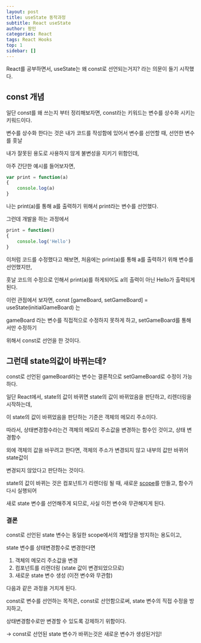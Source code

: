 ```yaml
---
layout: post 
title: useState 동작과정
subtitle: React useState
author: 팡민
categories: React
tags: React Hooks
top: 1
sidebar: []
---
```


React를 공부하면서, useState는 왜 const로 선언되는거지? 라는 의문이 들기 시작했다.

## const 개념

일단 const를 왜 쓰는지 부터 정리해보자면, const라는 키워드는 변수를 상수화 시키는 키워드이다.

변수를 상수화 한다는 것은 내가 코드를 작성함에 있어서 변수를 선언할 때, 선언한 변수를 훗날 

내가 잘못된 용도로 사용하지 않게 불변성을 지키기 위함인데,

아주 간단한 예시를 들어보자면,

```jsx
var print = function(a) 
{
	console.log(a)
}
```

나는 print(a)를 통해 a를 출력하기 위해서 print라는 변수를 선언했다.

그런데 개발을 하는 과정에서

```jsx
print = function() 
{
	console.log('Hello')
}
```

이처럼 코드를 수정했다고 해보면, 처음에는 print(a)를 통해 a를 출력하기 위해 변수를 선언했지만,

훗날 코드의 수정으로 인해서 print(a)를 하게되어도 a의 출력이 아닌 Hello가 출력되게 된다.

이런 관점에서 보자면,   const [gameBoard, setGameBoard] = useState(initialGameBoard) 는

gameBoard 라는 변수를 직접적으로 수정하지 못하게 하고, setGameBoard를 통해서만 수정하기

위해서 const로 선언을 한 것이다.


## 그런데 state의값이 바뀌는데?

const로 선언된 gameBoard라는 변수는 결론적으로 setGameBoard로 수정이 가능하다.

일단 React에서, state의 값이 바뀌면 state의 값이 바뀌었음을 판단하고, 리렌더링을 시작하는데,

이 state의 값이 바뀌었음을 판단하는 기준은 객체의 메모리 주소이다.

따라서, 상태변경함수라는건 객체의 메모리 주소값을 변경하는 함수인 것이고, 상태 변경함수

외에 객체의 값을 바꾸려고 한다면, 객체의 주소가 변경되지 않고 내부의 값만 바뀌어 state값이

변경되지 않았다고 판단하는 것이다.

state의 값이 바뀌는 것은 컴포넌트가 리렌더링 될 때, 새로운 [scope](https://adjh54.tistory.com/54)를 만들고, 함수가 다시 실행되어

새로 state 변수를 선언해주게 되므로, 사실 이전 변수와 무관해지게 된다.


### 결론

const로 선언된 state 변수는 동일한 scope에서의 재할당을 방지하는 용도이고,

state 변수를 상태변경함수로 변경한다면 

1. 객체의 메모리 주소값을 변경
2. 컴포넌트를 리렌더링 (state 값이 변경되었으므로)
3. 새로운 state 변수 생성 (이전 변수와 무관함)

다음과 같은 과정을 거치게 된다.

const로 변수를 선언하는 목적은, const로 선언함으로써, state 변수의 직접 수정을 방지하고, 

상태변경함수로만 변경할 수 있도록 강제하기 위함이다.

→ const로 선언된 state 변수가 바뀌는것은 새로운 변수가 생성된거임!